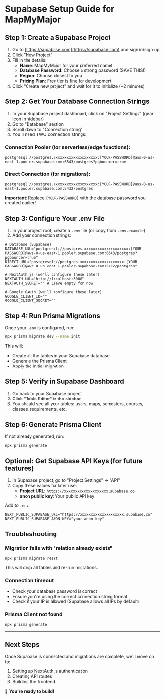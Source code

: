 # Supabase Setup Guide for MapMyMajor

## Step 1: Create a Supabase Project

1. Go to [https://supabase.com](https://supabase.com) and sign in/sign up
2. Click "New Project"
3. Fill in the details:
   - **Name**: MapMyMajor (or your preferred name)
   - **Database Password**: Choose a strong password (SAVE THIS!)
   - **Region**: Choose closest to you
   - **Pricing Plan**: Free tier is fine for development
4. Click "Create new project" and wait for it to initialize (~2 minutes)

## Step 2: Get Your Database Connection Strings

1. In your Supabase project dashboard, click on "Project Settings" (gear icon in sidebar)
2. Go to "Database" section
3. Scroll down to "Connection string"
4. You'll need TWO connection strings:

### Connection Pooler (for serverless/edge functions):
```
postgresql://postgres.xxxxxxxxxxxxxxxxxxxx:[YOUR-PASSWORD]@aws-0-us-east-1.pooler.supabase.com:6543/postgres?pgbouncer=true
```

### Direct Connection (for migrations):
```
postgresql://postgres.xxxxxxxxxxxxxxxxxxxx:[YOUR-PASSWORD]@aws-0-us-east-1.pooler.supabase.com:5432/postgres
```

**Important**: Replace `[YOUR-PASSWORD]` with the database password you created earlier!

## Step 3: Configure Your .env File

1. In your project root, create a `.env` file (or copy from `.env.example`)
2. Add your connection strings:

```env
# Database (Supabase)
DATABASE_URL="postgresql://postgres.xxxxxxxxxxxxxxxxxxxx:[YOUR-PASSWORD]@aws-0-us-east-1.pooler.supabase.com:6543/postgres?pgbouncer=true"
DIRECT_URL="postgresql://postgres.xxxxxxxxxxxxxxxxxxxx:[YOUR-PASSWORD]@aws-0-us-east-1.pooler.supabase.com:5432/postgres"

# NextAuth.js (we'll configure these later)
NEXTAUTH_URL="http://localhost:3000"
NEXTAUTH_SECRET="" # Leave empty for now

# Google OAuth (we'll configure these later)
GOOGLE_CLIENT_ID=""
GOOGLE_CLIENT_SECRET=""
```

## Step 4: Run Prisma Migrations

Once your `.env` is configured, run:

```bash
npx prisma migrate dev --name init
```

This will:
- Create all the tables in your Supabase database
- Generate the Prisma Client
- Apply the initial migration

## Step 5: Verify in Supabase Dashboard

1. Go back to your Supabase project
2. Click "Table Editor" in the sidebar
3. You should see all your tables: users, maps, semesters, courses, classes, requirements, etc.

## Step 6: Generate Prisma Client

If not already generated, run:

```bash
npx prisma generate
```

## Optional: Get Supabase API Keys (for future features)

1. In Supabase project, go to "Project Settings" → "API"
2. Copy these values for later use:
   - **Project URL**: `https://xxxxxxxxxxxxxxxxxxxx.supabase.co`
   - **anon public key**: Your public API key

Add to `.env`:
```env
NEXT_PUBLIC_SUPABASE_URL="https://xxxxxxxxxxxxxxxxxxxx.supabase.co"
NEXT_PUBLIC_SUPABASE_ANON_KEY="your-anon-key"
```

## Troubleshooting

### Migration fails with "relation already exists"
```bash
npx prisma migrate reset
```
This will drop all tables and re-run migrations.

### Connection timeout
- Check your database password is correct
- Ensure you're using the correct connection string format
- Check if your IP is allowed (Supabase allows all IPs by default)

### Prisma Client not found
```bash
npx prisma generate
```

---

## Next Steps

Once Supabase is connected and migrations are complete, we'll move on to:
1. Setting up NextAuth.js authentication
2. Creating API routes
3. Building the frontend

🎉 **You're ready to build!**
